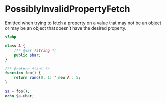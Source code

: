 # PossiblyInvalidPropertyFetch

Emitted when trying to fetch a property on a value that may not be an object or may be an object that doesn’t have the desired property.

```php
<?php

class A {
    /** @var ?string */
    public $bar;
}

/** @return A|int */
function foo() {
    return rand(0, 1) ? new A : 5;
}

$a = foo();
echo $a->bar;
```
